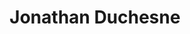 ---
title: Jonathan Duchesne
collection: members
layout: member_fr.html
image: Jonathan Duchesne.jpg
url: jonathan-duchesne
---